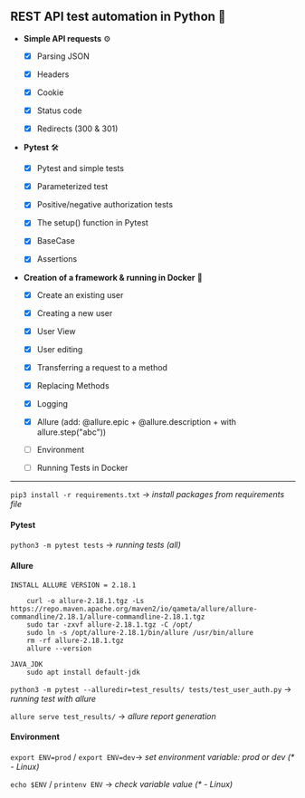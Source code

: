 ## REST API test automation in Python 🐍
[//]: # (Автоматизация тестирования REST API на Python )


- **Simple API requests** ⚙️
  - [x] Parsing JSON
  - [x] Headers
  - [x] Cookie
  - [x] Status code 
  - [x] Redirects (300 & 301)


- **Pytest** 🛠
  - [x] Pytest and simple tests
  - [x] Parameterized test
  - [x] Positive/negative authorization tests
  - [x] The setup() function in Pytest
  - [x] BaseCase
  - [x] Assertions


- **Creation of a framework & running in Docker** 🐳
  - [x] Create an existing user
  - [x] Creating a new user
  - [x] User View
  - [x] User editing
  - [x] Transferring a request to a method
  - [x] Replacing Methods
  - [x] Logging
  - [x] Allure (add: @allure.epic + @allure.description + with allure.step("abc"))
  - [ ] Environment
  - [ ] Running Tests in Docker


---
`pip3 install -r requirements.txt` -> _install packages from requirements file_

#### Pytest
`python3 -m pytest tests` -> _running tests (all)_

#### Allure
```
INSTALL ALLURE VERSION = 2.18.1

    curl -o allure-2.18.1.tgz -Ls https://repo.maven.apache.org/maven2/io/qameta/allure/allure-commandline/2.18.1/allure-commandline-2.18.1.tgz
    sudo tar -zxvf allure-2.18.1.tgz -C /opt/
    sudo ln -s /opt/allure-2.18.1/bin/allure /usr/bin/allure
    rm -rf allure-2.18.1.tgz
    allure --version
    
JAVA_JDK
    sudo apt install default-jdk

```

`python3 -m pytest --alluredir=test_results/ tests/test_user_auth.py` -> _running test with allure_

`allure serve test_results/` -> _allure report generation_

#### Environment
`export ENV=prod` / `export ENV=dev`-> _set environment variable: prod or dev (* - Linux)_

`echo $ENV` / `printenv ENV` -> _check variable value (* - Linux)_
